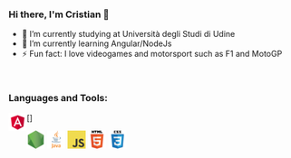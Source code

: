 ### Hi there, I'm Cristian 👋

- 🔭 I’m currently studying at Università degli Studi di Udine
- 🌱 I’m currently learning Angular/NodeJs
- ⚡ Fun fact: I love videogames and motorsport such as F1 and MotoGP

<br />

### Languages and Tools:
[<img align="left" height="32" width="32" src=https://raw.githubusercontent.com/github/explore/80688e429a7d4ef2fca1e82350fe8e3517d3494d/topics/angular/angular.png>]

<img height="32" width="32" src=https://raw.githubusercontent.com/github/explore/80688e429a7d4ef2fca1e82350fe8e3517d3494d/topics/nodejs/nodejs.png>

<img height="32" width="32" src=https://raw.githubusercontent.com/github/explore/5b3600551e122a3277c2c5368af2ad5725ffa9a1/topics/java/java.png>

<img height="32" width="32" src=https://raw.githubusercontent.com/github/explore/5b3600551e122a3277c2c5368af2ad5725ffa9a1/topics/javascript/javascript.png>

<img height="32" width="32" src=https://raw.githubusercontent.com/github/explore/5b3600551e122a3277c2c5368af2ad5725ffa9a1/topics/html/html.png>

<img height="32" width="32" src=https://raw.githubusercontent.com/github/explore/5b3600551e122a3277c2c5368af2ad5725ffa9a1/topics/css/css.png>